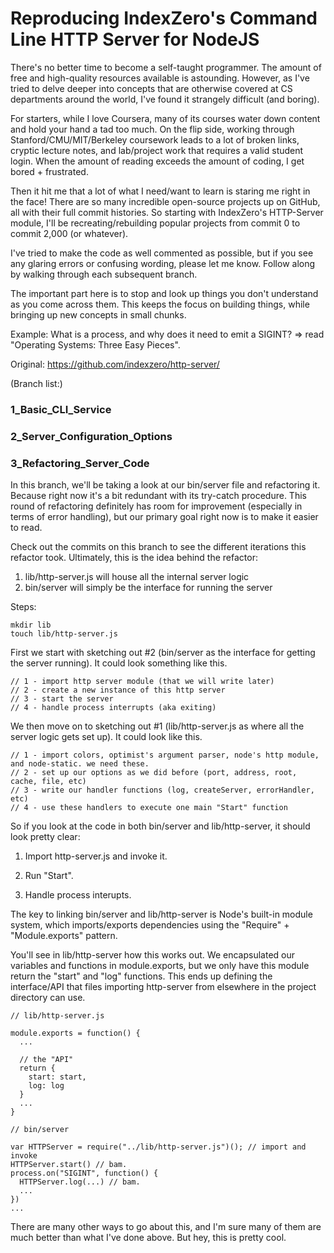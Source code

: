# Reproducing IndexZero's Command Line HTTP Server for NodeJS #

There's no better time to become a self-taught programmer. The amount of free and high-quality resources available is astounding. However, as I've tried to delve deeper into concepts that are otherwise covered at CS departments around the world, I've found it strangely difficult (and boring).

For starters, while I love Coursera, many of its courses water down content and hold your hand a tad too much. On the flip side, working through Stanford/CMU/MIT/Berkeley coursework leads to a lot of broken links, cryptic lecture notes, and lab/project work that requires a valid student login. When the amount of reading exceeds the amount of coding, I get bored + frustrated.

Then it hit me that a lot of what I need/want to learn is staring me right in the face! There are so many incredible open-source projects up on GitHub, all with their full commit histories. So starting with IndexZero's HTTP-Server module, I'll be recreating/rebuilding popular projects from commit 0 to commit 2,000 (or whatever).

I've tried to make the code as well commented as possible, but if you see any glaring errors or confusing wording, please let me know. Follow along by walking through each subsequent branch.

The important part here is to stop and look up things you don't understand as you come across them. This keeps the focus on building things, while bringing up new concepts in small chunks.

Example: What is a process, and why does it need to emit a SIGINT? => read "Operating Systems: Three Easy Pieces". 

Original: https://github.com/indexzero/http-server/

(Branch list:)

### 1_Basic_CLI_Service ###
### 2_Server_Configuration_Options ###
### 3_Refactoring_Server_Code ###

In this branch, we'll be taking a look at our bin/server file and refactoring it. Because right now it's a bit redundant with its try-catch procedure. This round of refactoring definitely has room for improvement (especially in terms of error handling), but our primary goal right now is to make it easier to read.

Check out the commits on this branch to see the different iterations this refactor took. Ultimately, this is the idea behind the refactor:

1. lib/http-server.js will house all the internal server logic
2. bin/server will simply be the interface for running the server

Steps:

```
mkdir lib
touch lib/http-server.js
```

First we start with sketching out #2 (bin/server as the interface for getting the server running).
It could look something like this.

```
// 1 - import http server module (that we will write later)
// 2 - create a new instance of this http server
// 3 - start the server
// 4 - handle process interrupts (aka exiting)
```

We then move on to sketching out #1 (lib/http-server.js as where all the server logic gets set up).
It could look like this.

```
// 1 - import colors, optimist's argument parser, node's http module, and node-static. we need these.
// 2 - set up our options as we did before (port, address, root, cache, file, etc)
// 3 - write our handler functions (log, createServer, errorHandler, etc)
// 4 - use these handlers to execute one main "Start" function
```

So if you look at the code in both bin/server and lib/http-server, it should look pretty clear:

1. Import http-server.js and invoke it.

2. Run "Start".

3. Handle process interupts.


The key to linking bin/server and lib/http-server is Node's built-in module system, which imports/exports dependencies
using the "Require" + "Module.exports" pattern.

You'll see in lib/http-server how this works out. We encapsulated our variables and functions in module.exports, but we only have this module return the "start" and "log" functions. This ends up defining the interface/API that files importing http-server from elsewhere in the project directory can use.

```
// lib/http-server.js

module.exports = function() {
  ...

  // the "API"
  return {
    start: start,
    log: log
  }
  ...
}

// bin/server

var HTTPServer = require("../lib/http-server.js")(); // import and invoke
HTTPServer.start() // bam.
process.on("SIGINT", function() {
  HTTPServer.log(...) // bam.
  ...
})
...

```

There are many other ways to go about this, and I'm sure many of them are much better than what I've done above. But hey, this is pretty cool.

